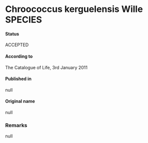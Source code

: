 Chroococcus kerguelensis Wille SPECIES
=======

#### Status
ACCEPTED

#### According to
The Catalogue of Life, 3rd January 2011

#### Published in
null

#### Original name
null

### Remarks
null